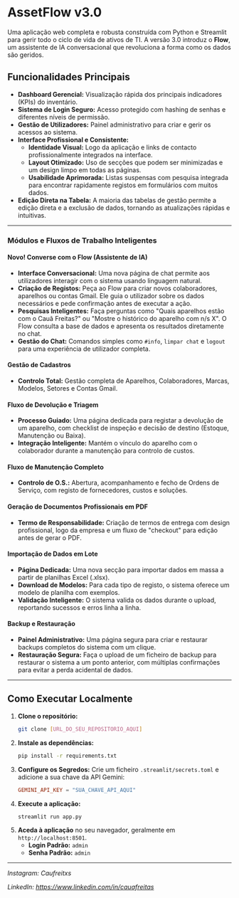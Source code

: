 # AssetFlow v3.0

Uma aplicação web completa e robusta construída com Python e Streamlit para gerir todo o ciclo de vida de ativos de TI. A versão 3.0 introduz o **Flow**, um assistente de IA conversacional que revoluciona a forma como os dados são geridos.

## Funcionalidades Principais

- **Dashboard Gerencial:** Visualização rápida dos principais indicadores (KPIs) do inventário.
- **Sistema de Login Seguro:** Acesso protegido com hashing de senhas e diferentes níveis de permissão.
- **Gestão de Utilizadores:** Painel administrativo para criar e gerir os acessos ao sistema.
- **Interface Profissional e Consistente:**
    - **Identidade Visual:** Logo da aplicação e links de contacto profissionalmente integrados na interface.
    - **Layout Otimizado:** Uso de secções que podem ser minimizadas e um design limpo em todas as páginas.
    - **Usabilidade Aprimorada:** Listas suspensas com pesquisa integrada para encontrar rapidamente registos em formulários com muitos dados.
- **Edição Direta na Tabela:** A maioria das tabelas de gestão permite a edição direta e a exclusão de dados, tornando as atualizações rápidas e intuitivas.

---

### Módulos e Fluxos de Trabalho Inteligentes

#### **Novo!** Converse com o Flow (Assistente de IA)
- **Interface Conversacional:** Uma nova página de chat permite aos utilizadores interagir com o sistema usando linguagem natural.
- **Criação de Registos:** Peça ao Flow para criar novos colaboradores, aparelhos ou contas Gmail. Ele guia o utilizador sobre os dados necessários e pede confirmação antes de executar a ação.
- **Pesquisas Inteligentes:** Faça perguntas como "Quais aparelhos estão com o Cauã Freitas?" ou "Mostre o histórico do aparelho com n/s X". O Flow consulta a base de dados e apresenta os resultados diretamente no chat.
- **Gestão do Chat:** Comandos simples como `#info`, `limpar chat` e `logout` para uma experiência de utilizador completa.

#### Gestão de Cadastros
- **Controlo Total:** Gestão completa de Aparelhos, Colaboradores, Marcas, Modelos, Setores e Contas Gmail.

#### Fluxo de Devolução e Triagem
- **Processo Guiado:** Uma página dedicada para registar a devolução de um aparelho, com checklist de inspeção e decisão de destino (Estoque, Manutenção ou Baixa).
- **Integração Inteligente:** Mantém o vínculo do aparelho com o colaborador durante a manutenção para controlo de custos.

#### Fluxo de Manutenção Completo
- **Controlo de O.S.:** Abertura, acompanhamento e fecho de Ordens de Serviço, com registo de fornecedores, custos e soluções.

#### Geração de Documentos Profissionais em PDF
- **Termo de Responsabilidade:** Criação de termos de entrega com design profissional, logo da empresa e um fluxo de "checkout" para edição antes de gerar o PDF.

#### Importação de Dados em Lote
- **Página Dedicada:** Uma nova secção para importar dados em massa a partir de planilhas Excel (.xlsx).
- **Download de Modelos:** Para cada tipo de registo, o sistema oferece um modelo de planilha com exemplos.
- **Validação Inteligente:** O sistema valida os dados durante o upload, reportando sucessos e erros linha a linha.

#### Backup e Restauração
- **Painel Administrativo:** Uma página segura para criar e restaurar backups completos do sistema com um clique.
- **Restauração Segura:** Faça o upload de um ficheiro de backup para restaurar o sistema a um ponto anterior, com múltiplas confirmações para evitar a perda acidental de dados.

---

## Como Executar Localmente

1.  **Clone o repositório:**
    ```bash
    git clone [URL_DO_SEU_REPOSITORIO_AQUI]
    ```
2.  **Instale as dependências:**
    ```bash
    pip install -r requirements.txt
    ```
3.  **Configure os Segredos:** Crie um ficheiro `.streamlit/secrets.toml` e adicione a sua chave da API Gemini:
    ```toml
    GEMINI_API_KEY = "SUA_CHAVE_API_AQUI"
    ```
4.  **Execute a aplicação:**
    ```bash
    streamlit run app.py
    ```
5.  **Aceda à aplicação** no seu navegador, geralmente em `http://localhost:8501`.
    - **Login Padrão:** `admin`
    - **Senha Padrão:** `admin`

---
*Instagram: Caufreitxs*

*LinkedIn: https://www.linkedin.com/in/cauafreitas*
